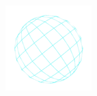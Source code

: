 <p  align="center"><img width="200" src="https://raw.githubusercontent.com/gabokatta/gabokatta/main/globe.gif"/></a></p>

